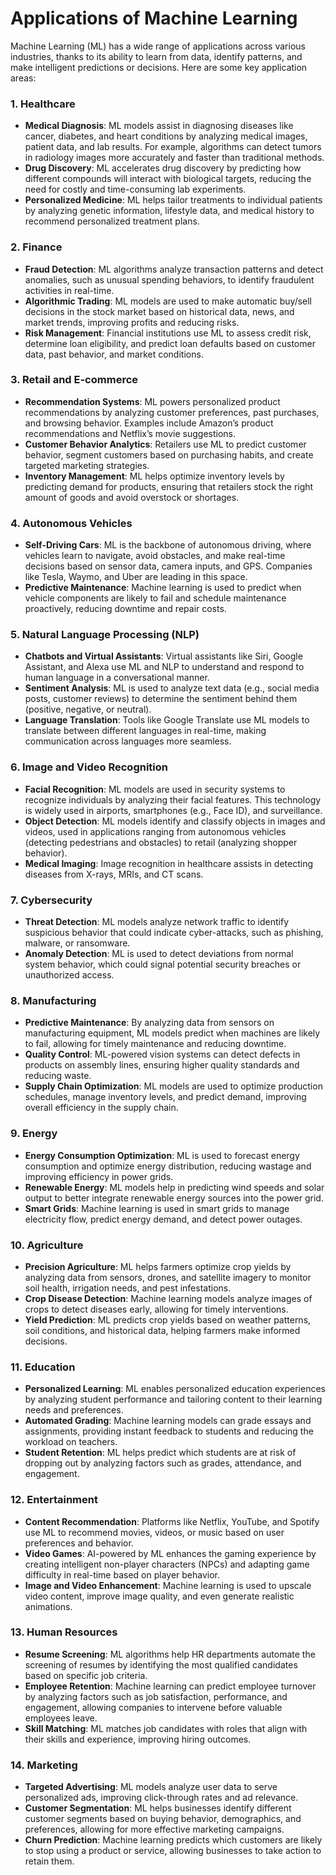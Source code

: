 # Applications of Machine Learning
Machine Learning (ML) has a wide range of applications across various industries, thanks to its ability to learn from data, identify patterns, and make intelligent predictions or decisions. Here are some key application areas:

### 1. **Healthcare**
   - **Medical Diagnosis**: ML models assist in diagnosing diseases like cancer, diabetes, and heart conditions by analyzing medical images, patient data, and lab results. For example, algorithms can detect tumors in radiology images more accurately and faster than traditional methods.
   - **Drug Discovery**: ML accelerates drug discovery by predicting how different compounds will interact with biological targets, reducing the need for costly and time-consuming lab experiments.
   - **Personalized Medicine**: ML helps tailor treatments to individual patients by analyzing genetic information, lifestyle data, and medical history to recommend personalized treatment plans.

### 2. **Finance**
   - **Fraud Detection**: ML algorithms analyze transaction patterns and detect anomalies, such as unusual spending behaviors, to identify fraudulent activities in real-time.
   - **Algorithmic Trading**: ML models are used to make automatic buy/sell decisions in the stock market based on historical data, news, and market trends, improving profits and reducing risks.
   - **Risk Management**: Financial institutions use ML to assess credit risk, determine loan eligibility, and predict loan defaults based on customer data, past behavior, and market conditions.

### 3. **Retail and E-commerce**
   - **Recommendation Systems**: ML powers personalized product recommendations by analyzing customer preferences, past purchases, and browsing behavior. Examples include Amazon’s product recommendations and Netflix’s movie suggestions.
   - **Customer Behavior Analytics**: Retailers use ML to predict customer behavior, segment customers based on purchasing habits, and create targeted marketing strategies.
   - **Inventory Management**: ML helps optimize inventory levels by predicting demand for products, ensuring that retailers stock the right amount of goods and avoid overstock or shortages.

### 4. **Autonomous Vehicles**
   - **Self-Driving Cars**: ML is the backbone of autonomous driving, where vehicles learn to navigate, avoid obstacles, and make real-time decisions based on sensor data, camera inputs, and GPS. Companies like Tesla, Waymo, and Uber are leading in this space.
   - **Predictive Maintenance**: Machine learning is used to predict when vehicle components are likely to fail and schedule maintenance proactively, reducing downtime and repair costs.

### 5. **Natural Language Processing (NLP)**
   - **Chatbots and Virtual Assistants**: Virtual assistants like Siri, Google Assistant, and Alexa use ML and NLP to understand and respond to human language in a conversational manner.
   - **Sentiment Analysis**: ML is used to analyze text data (e.g., social media posts, customer reviews) to determine the sentiment behind them (positive, negative, or neutral).
   - **Language Translation**: Tools like Google Translate use ML models to translate between different languages in real-time, making communication across languages more seamless.

### 6. **Image and Video Recognition**
   - **Facial Recognition**: ML models are used in security systems to recognize individuals by analyzing their facial features. This technology is widely used in airports, smartphones (e.g., Face ID), and surveillance.
   - **Object Detection**: ML models identify and classify objects in images and videos, used in applications ranging from autonomous vehicles (detecting pedestrians and obstacles) to retail (analyzing shopper behavior).
   - **Medical Imaging**: Image recognition in healthcare assists in detecting diseases from X-rays, MRIs, and CT scans.

### 7. **Cybersecurity**
   - **Threat Detection**: ML models analyze network traffic to identify suspicious behavior that could indicate cyber-attacks, such as phishing, malware, or ransomware.
   - **Anomaly Detection**: ML is used to detect deviations from normal system behavior, which could signal potential security breaches or unauthorized access.

### 8. **Manufacturing**
   - **Predictive Maintenance**: By analyzing data from sensors on manufacturing equipment, ML models predict when machines are likely to fail, allowing for timely maintenance and reducing downtime.
   - **Quality Control**: ML-powered vision systems can detect defects in products on assembly lines, ensuring higher quality standards and reducing waste.
   - **Supply Chain Optimization**: ML models are used to optimize production schedules, manage inventory levels, and predict demand, improving overall efficiency in the supply chain.

### 9. **Energy**
   - **Energy Consumption Optimization**: ML is used to forecast energy consumption and optimize energy distribution, reducing wastage and improving efficiency in power grids.
   - **Renewable Energy**: ML models help in predicting wind speeds and solar output to better integrate renewable energy sources into the power grid.
   - **Smart Grids**: Machine learning is used in smart grids to manage electricity flow, predict energy demand, and detect power outages.

### 10. **Agriculture**
   - **Precision Agriculture**: ML helps farmers optimize crop yields by analyzing data from sensors, drones, and satellite imagery to monitor soil health, irrigation needs, and pest infestations.
   - **Crop Disease Detection**: Machine learning models analyze images of crops to detect diseases early, allowing for timely interventions.
   - **Yield Prediction**: ML predicts crop yields based on weather patterns, soil conditions, and historical data, helping farmers make informed decisions.

### 11. **Education**
   - **Personalized Learning**: ML enables personalized education experiences by analyzing student performance and tailoring content to their learning needs and preferences.
   - **Automated Grading**: Machine learning models can grade essays and assignments, providing instant feedback to students and reducing the workload on teachers.
   - **Student Retention**: ML helps predict which students are at risk of dropping out by analyzing factors such as grades, attendance, and engagement.

### 12. **Entertainment**
   - **Content Recommendation**: Platforms like Netflix, YouTube, and Spotify use ML to recommend movies, videos, or music based on user preferences and behavior.
   - **Video Games**: AI-powered by ML enhances the gaming experience by creating intelligent non-player characters (NPCs) and adapting game difficulty in real-time based on player behavior.
   - **Image and Video Enhancement**: Machine learning is used to upscale video content, improve image quality, and even generate realistic animations.

### 13. **Human Resources**
   - **Resume Screening**: ML algorithms help HR departments automate the screening of resumes by identifying the most qualified candidates based on specific job criteria.
   - **Employee Retention**: Machine learning can predict employee turnover by analyzing factors such as job satisfaction, performance, and engagement, allowing companies to intervene before valuable employees leave.
   - **Skill Matching**: ML matches job candidates with roles that align with their skills and experience, improving hiring outcomes.

### 14. **Marketing**
   - **Targeted Advertising**: ML models analyze user data to serve personalized ads, improving click-through rates and ad relevance.
   - **Customer Segmentation**: ML helps businesses identify different customer segments based on buying behavior, demographics, and preferences, allowing for more effective marketing campaigns.
   - **Churn Prediction**: Machine learning predicts which customers are likely to stop using a product or service, allowing businesses to take action to retain them.